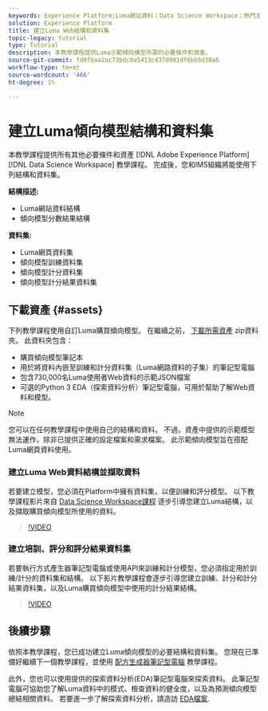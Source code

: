 ```yaml
---
keywords: Experience Platform;Luma網站資料；Data Science Workspace；熱門主題；訣竅；示範資料；示範網站資料；Luma資料
solution: Experience Platform
title: 建立Luma Web結構和資料集
topic-legacy: tutorial
type: Tutorial
description: 本教學課程提供Luma示範傾向模型所需的必要條件和資產。
source-git-commit: fd0f6aa2ac73bdc0a5413c437d091df6bb5d38a6
workflow-type: tm+mt
source-wordcount: '466'
ht-degree: 1%

---
```



# 建立Luma傾向模型結構和資料集

本教學課程提供所有其他必要條件和資產 [!DNL Adobe Experience Platform] [!DNL Data Science Workspace] 教學課程。 完成後，您和IMS組織將能使用下列結構和資料集。

**結構描述:**

- Luma網站資料結構
- 傾向模型分數結果結構

**資料集:**

- Luma網頁資料集
- 傾向模型訓練資料集
- 傾向模型計分資料集
- 傾向模型計分結果資料集

## 下載資產 {#assets}

下列教學課程使用自訂Luma購買傾向模型。 在繼續之前， [下載所需資產](https://experienceleague.adobe.com/docs/platform-learn/assets/DSW-course-sample-assets.zip?lang=en) zip資料夾。 此資料夾包含：

- 購買傾向模型筆記本
- 用於將資料內嵌至訓練和計分資料集（Luma網路資料的子集）的筆記型電腦
- 包含730,000名Luma使用者Web資料的示範JSON檔案
- 可選的Python 3 EDA（探索資料分析）筆記型電腦，可用於幫助了解Web資料和模型。

>[!NOTE]
>
> 您可以在任何教學課程中使用自己的結構和資料。 不過，資產中提供的示範模型無法運作，除非已提供正確的設定檔案和需求檔案。 此示範傾向模型旨在搭配Luma網頁資料使用。

### 建立Luma Web資料結構並擷取資料

若要建立模型，您必須在Platform中擁有資料集，以便訓練和評分模型。 以下教學課程影片來自 [Data Science Workspace課程](https://experienceleague.adobe.com/?recommended=ExperiencePlatform-U-1-2021.1.dsw) 逐步引導您建立Luma結構，以及擷取購買傾向模型所使用的資料。

>[!VIDEO](https://video.tv.adobe.com/v/333312)

### 建立培訓、評分和評分結果資料集

若要執行方式產生器筆記型電腦或使用API來訓練和計分模型，您必須指定用於訓練/計分的資料集和結構。 以下影片教學課程會逐步引導您建立訓練、計分和計分結果資料集，以及Luma購買傾向模型中使用的計分結果結構。

>[!VIDEO](https://video.tv.adobe.com/v/333426)

## 後續步驟

依照本教學課程，您已成功建立Luma傾向模型的必要結構和資料集。 您現在已準備好繼續下一個教學課程，並使用 [配方生成器筆記型電腦](../jupyterlab/create-a-model.md) 教學課程。

此外，您也可以使用提供的探索資料分析(EDA)筆記型電腦來探索資料。 此筆記型電腦可協助您了解Luma資料中的模式、檢查資料的健全度，以及為預測傾向模型總結相關資料。 若要進一步了解探索資料分析，請造訪 [EDA檔案](../jupyterlab/eda-notebook.md).